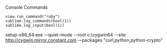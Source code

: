 Console Commands

	view.run_command("ruby")
	sublime.log_commands(bool(1))
	sublime.log_input(bool(1))


setup-x86_64.exe --quiet-mode --root c:\cygwin64 --site http://cygwin.mirror.constant.com --packages "curl,python,python-crypto"